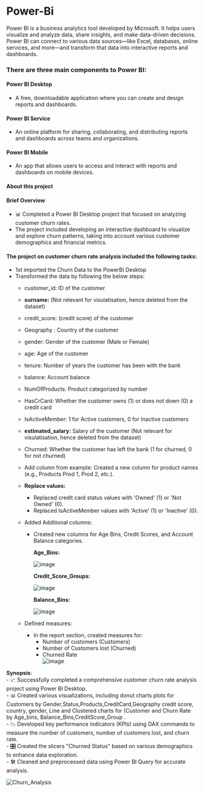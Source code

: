 # Power-Bi
Power BI is a business analytics tool developed by Microsoft. It helps users visualize and analyze data, share insights, and make data-driven decisions. Power BI can connect to various data sources—like Excel, databases, online services, and more—and transform that data into interactive reports and dashboards.

### There are three main components to Power BI:

#### Power BI Desktop 
  - A free, downloadable application where you can create and design reports and dashboards.
#### Power BI Service 
  - An online platform for sharing, collaborating, and distributing reports and dashboards across teams and organizations.
#### Power BI Mobile 
  - An app that allows users to access and interact with reports and dashboards on mobile devices.

#### About this project

#### Brief Overview
 - 📊 Completed a Power BI Desktop project that focused on analyzing customer churn rates.
 - The project included developing an interactive dashboard to visualize and explore churn patterns, taking into account various customer demographics and financial metrics.

#### The project on customer churn rate analysis included the following tasks:
 - 1st imported the Churn Data to the PowerBI Desktop
 -  Transformed the data by following the below steps:
     -  customer_id: ID of the customer
     -  **surname:** (Not relevant for visulatisation, hence deleted from the dataset)
     -  credit_score: (credit score) of the customer
     -  Geography : Country of the customer
     -  gender: Gender of the customer (Male or Female)
     -  age: Age of the customer
     -  tenure: Number of years the customer has been with the bank
     -  balance: Account balance
     -  NumOfProducts: Product categorized by number
     -  HasCrCard: Whether the customer owns (1) or does not down (0) a credit card
     -  IsActiveMember: 1 for Active customers, 0 for Inactive customers
     -  **estimated_salary:** Salary of the customer (Not relevant for visulatisation, hence deleted from the dataset)
     -  Churned: Whether the customer has left the bank (1 for churned, 0 for not churned)
     -  Add column from example: Created a new column for product names (e.g., Products Prod 1, Prod 2, etc.).<br/>
     
     - **Replace values:**
         - Replaced credit card status values with 'Owned' (1) or 'Not Owned' (0).
         - Replaced IsActiveMember values with 'Active' (1) or 'Inactive' (0).

     - Added Additional  columns:
         - Created new columns for Age Bins, Credit Scores, and Account Balance categories.
           
            **Age_Bins:**
           
            ![image](https://github.com/user-attachments/assets/3c0fc892-a9c8-441e-9d8a-a1fceacb3180)
           
           **Credit_Score_Groups:**
           
           ![image](https://github.com/user-attachments/assets/523274e8-1a94-4c4d-b459-af4edd203726)
           
           **Balance_Bins:**
           
           ![image](https://github.com/user-attachments/assets/0b2789ee-af2c-4972-8c7b-f19eae14a241)
     
      - Defined measures:
          - In the report section, created measures for:<br/>
            - Number of customers (Customers)<br/>
            - Number of Customers lost (Churned)<br/>
            - Churned Rate<br/>
            ![image](https://github.com/user-attachments/assets/e0661c39-b7f3-4586-9222-cd21ae83b84a)

 **Synopsis**:<br/>
    - 📈 Successfully completed a comprehensive customer churn rate analysis project using Power BI Desktop. <br/>
    - 📊 Created various visualizations, including donut charts plots for Customers by  Gender,Status,Products,CreditCard,Geography credit score, country, gender, 
          Line and Clustered charts for (Customer and Churn Rate by Age_bins, Balance_Bins,CreditScore_Group .<br/>
    - 📉 Developed key performance indicators (KPIs) using DAX commands to measure the number of customers, number of customers lost, and churn rate. <br/>
    - 🎛️ Created the slicers "Churned Status" based on various demographics to enhance data exploration. <br/>
    - 🛠️ Cleaned and preprocessed data using Power BI Query for accurate analysis. <br/>
   
   ![Churn_Analysis](https://github.com/user-attachments/assets/e244407a-b9dc-45bd-b6a1-59de826c5e4d)




